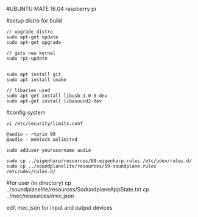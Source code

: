 #UBUNTU MATE 16.04 raspberry pi

#setup distro for build

    // upgrade distro
    sudo apt-get update
    sudo apt-get upgrade

    // gets new kernel
    sudo rpi-update 


    sudo apt install git
    sudo apt install cmake

    // libaries used
    sudo apt-get install libusb-1.0-0-dev
    sudo apt-get install libasound2-dev


#config system

    vi /etc/security/limits.conf

    @audio - rtprio 90
    @audio - memlock unlimited

    sudo adduser yourusername audio 

    sudo cp ../eigenharp/resources/69-eigenharp.rules /etc/udev/rules.d/
    sudo cp ../soundplanelite/resources/59-soundplane.rules /etc/udev/rules.d/


#for user (in directory)
     cp ../soundplanelite/resources/SodundplaneAppState.txt
     cp ../mec/resources/mec.json

edit mec.json for input and output devices
